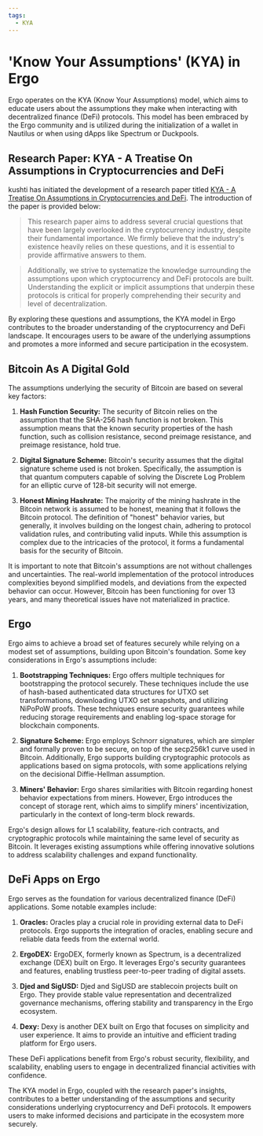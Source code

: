 ```yaml
---
tags:
  - KYA
---
```

# 'Know Your Assumptions' (KYA) in Ergo

Ergo operates on the KYA (Know Your Assumptions) model, which aims to educate users about the assumptions they make when interacting with decentralized finance (DeFi) protocols. This model has been embraced by the Ergo community and is utilized during the initialization of a wallet in Nautilus or when using dApps like Spectrum or Duckpools.

## Research Paper: KYA - A Treatise On Assumptions in Cryptocurrencies and DeFi

kushti has initiated the development of a research paper titled [KYA - A Treatise On Assumptions in Cryptocurrencies and DeFi](https://github.com/kushti/kya). The introduction of the paper is provided below:

> This research paper aims to address several crucial questions that have been largely overlooked in the cryptocurrency industry, despite their fundamental importance. We firmly believe that the industry's existence heavily relies on these questions, and it is essential to provide affirmative answers to them.

> Additionally, we strive to systematize the knowledge surrounding the assumptions upon which cryptocurrency and DeFi protocols are built. Understanding the explicit or implicit assumptions that underpin these protocols is critical for properly comprehending their security and level of decentralization.

By exploring these questions and assumptions, the KYA model in Ergo contributes to the broader understanding of the cryptocurrency and DeFi landscape. It encourages users to be aware of the underlying assumptions and promotes a more informed and secure participation in the ecosystem.

## Bitcoin As A Digital Gold

The assumptions underlying the security of Bitcoin are based on several key factors:

1. **Hash Function Security:** The security of Bitcoin relies on the assumption that the SHA-256 hash function is not broken. This assumption means that the known security properties of the hash function, such as collision resistance, second preimage resistance, and preimage resistance, hold true.

2. **Digital Signature Scheme:** Bitcoin's security assumes that the digital signature scheme used is not broken. Specifically, the assumption is that quantum computers capable of solving the Discrete Log Problem for an elliptic curve of 128-bit security will not emerge.

3. **Honest Mining Hashrate:** The majority of the mining hashrate in the Bitcoin network is assumed to be honest, meaning that it follows the Bitcoin protocol. The definition of "honest" behavior varies, but generally, it involves building on the longest chain, adhering to protocol validation rules, and contributing valid inputs. While this assumption is complex due to the intricacies of the protocol, it forms a fundamental basis for the security of Bitcoin.

It is important to note that Bitcoin's assumptions are not without challenges and uncertainties. The real-world implementation of the protocol introduces complexities beyond simplified models, and deviations from the expected behavior can occur. However, Bitcoin has been functioning for over 13 years, and many theoretical issues have not materialized in practice.

## Ergo

Ergo aims to achieve a broad set of features securely while relying on a modest set of assumptions, building upon Bitcoin's foundation. Some key considerations in Ergo's assumptions include:

1. **Bootstrapping Techniques:** Ergo offers multiple techniques for bootstrapping the protocol securely. These techniques include the use of hash-based authenticated data structures for UTXO set transformations, downloading UTXO set snapshots, and utilizing NiPoPoW proofs. These techniques ensure security guarantees while reducing storage requirements and enabling log-space storage for blockchain components.

2. **Signature Scheme:** Ergo employs Schnorr signatures, which are simpler and formally proven to be secure, on top of the secp256k1 curve used in Bitcoin. Additionally, Ergo supports building cryptographic protocols as applications based on sigma protocols, with some applications relying on the decisional Diffie-Hellman assumption.

3. **Miners' Behavior:** Ergo shares similarities with Bitcoin regarding honest behavior expectations from miners. However, Ergo introduces the concept of storage rent, which aims to simplify miners' incentivization, particularly in the context of long-term block rewards.

Ergo's design allows for L1 scalability, feature-rich contracts, and cryptographic protocols while maintaining the same level of security as Bitcoin. It leverages existing assumptions while offering innovative solutions to address scalability challenges and expand functionality.

## DeFi Apps on Ergo

Ergo serves as the foundation for various decentralized finance (DeFi) applications. Some notable examples include:

1. **Oracles:** Oracles play a crucial role in providing external data to DeFi protocols. Ergo supports the integration of oracles, enabling secure and reliable data feeds from the external world.

2. **ErgoDEX:** ErgoDEX, formerly known as Spectrum, is a decentralized exchange (DEX) built on Ergo. It leverages Ergo's security guarantees and features, enabling trustless peer-to-peer trading of digital assets.

3. **Djed and SigUSD:** Djed and SigUSD are stablecoin projects built on Ergo. They provide stable value representation and decentralized governance mechanisms, offering stability and transparency in the Ergo ecosystem.

4. **Dexy:** Dexy is another DEX built on Ergo that focuses on simplicity and user experience. It aims to provide an intuitive and efficient trading platform for Ergo users.

These DeFi applications benefit from Ergo's robust security, flexibility, and scalability, enabling users to engage in decentralized financial activities with confidence.

The KYA model in Ergo, coupled with the research paper's insights, contributes to a better understanding of the assumptions and security considerations underlying cryptocurrency and DeFi protocols. It empowers users to make informed decisions and participate in the ecosystem more securely.